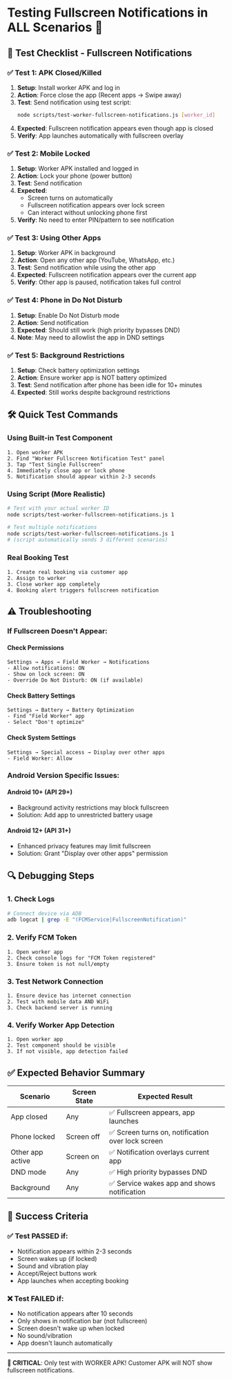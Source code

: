 # Testing Fullscreen Notifications in ALL Scenarios 🧪

## 🎯 Test Checklist - Fullscreen Notifications

### ✅ **Test 1: APK Closed/Killed**
1. **Setup**: Install worker APK and log in
2. **Action**: Force close the app (Recent apps → Swipe away)
3. **Test**: Send notification using test script:
   ```bash
   node scripts/test-worker-fullscreen-notifications.js [worker_id]
   ```
4. **Expected**: Fullscreen notification appears even though app is closed
5. **Verify**: App launches automatically with fullscreen overlay

### ✅ **Test 2: Mobile Locked**
1. **Setup**: Worker APK installed and logged in
2. **Action**: Lock your phone (power button)
3. **Test**: Send notification
4. **Expected**: 
   - Screen turns on automatically
   - Fullscreen notification appears over lock screen
   - Can interact without unlocking phone first
5. **Verify**: No need to enter PIN/pattern to see notification

### ✅ **Test 3: Using Other Apps**
1. **Setup**: Worker APK in background
2. **Action**: Open any other app (YouTube, WhatsApp, etc.)
3. **Test**: Send notification while using the other app
4. **Expected**: Fullscreen notification appears over the current app
5. **Verify**: Other app is paused, notification takes full control

### ✅ **Test 4: Phone in Do Not Disturb**
1. **Setup**: Enable Do Not Disturb mode
2. **Action**: Send notification
3. **Expected**: Should still work (high priority bypasses DND)
4. **Note**: May need to allowlist the app in DND settings

### ✅ **Test 5: Background Restrictions**
1. **Setup**: Check battery optimization settings
2. **Action**: Ensure worker app is NOT battery optimized
3. **Test**: Send notification after phone has been idle for 10+ minutes
4. **Expected**: Still works despite background restrictions

## 🛠️ **Quick Test Commands**

### Using Built-in Test Component
```
1. Open worker APK
2. Find "Worker Fullscreen Notification Test" panel
3. Tap "Test Single Fullscreen" 
4. Immediately close app or lock phone
5. Notification should appear within 2-3 seconds
```

### Using Script (More Realistic)
```bash
# Test with your actual worker ID
node scripts/test-worker-fullscreen-notifications.js 1

# Test multiple notifications
node scripts/test-worker-fullscreen-notifications.js 1
# (script automatically sends 3 different scenarios)
```

### Real Booking Test
```
1. Create real booking via customer app
2. Assign to worker
3. Close worker app completely
4. Booking alert triggers fullscreen notification
```

## ⚠️ **Troubleshooting**

### If Fullscreen Doesn't Appear:

#### Check Permissions
```
Settings → Apps → Field Worker → Notifications
- Allow notifications: ON
- Show on lock screen: ON
- Override Do Not Disturb: ON (if available)
```

#### Check Battery Settings
```
Settings → Battery → Battery Optimization
- Find "Field Worker" app
- Select "Don't optimize"
```

#### Check System Settings
```
Settings → Special access → Display over other apps
- Field Worker: Allow
```

### Android Version Specific Issues:

#### Android 10+ (API 29+)
- Background activity restrictions may block fullscreen
- Solution: Add app to unrestricted battery usage

#### Android 12+ (API 31+)
- Enhanced privacy features may limit fullscreen
- Solution: Grant "Display over other apps" permission

## 🔍 **Debugging Steps**

### 1. Check Logs
```bash
# Connect device via ADB
adb logcat | grep -E "(FCMService|FullscreenNotification)"
```

### 2. Verify FCM Token
```
1. Open worker app
2. Check console logs for "FCM Token registered"
3. Ensure token is not null/empty
```

### 3. Test Network Connection
```
1. Ensure device has internet connection
2. Test with mobile data AND WiFi
3. Check backend server is running
```

### 4. Verify Worker App Detection
```
1. Open worker app
2. Test component should be visible
3. If not visible, app detection failed
```

## ✅ **Expected Behavior Summary**

| Scenario | Screen State | Expected Result |
|----------|--------------|-----------------|
| App closed | Any | ✅ Fullscreen appears, app launches |
| Phone locked | Screen off | ✅ Screen turns on, notification over lock screen |
| Other app active | Screen on | ✅ Notification overlays current app |
| DND mode | Any | ✅ High priority bypasses DND |
| Background | Any | ✅ Service wakes app and shows notification |

## 🎯 **Success Criteria**

### ✅ **Test PASSED if:**
- Notification appears within 2-3 seconds
- Screen wakes up (if locked)
- Sound and vibration play
- Accept/Reject buttons work
- App launches when accepting booking

### ❌ **Test FAILED if:**
- No notification appears after 10 seconds
- Only shows in notification bar (not fullscreen)
- Screen doesn't wake up when locked
- No sound/vibration
- App doesn't launch automatically

---

**🚨 CRITICAL**: Only test with WORKER APK! Customer APK will NOT show fullscreen notifications.
